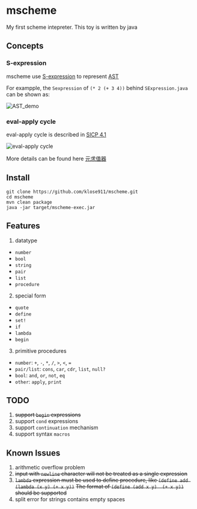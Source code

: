 # mscheme
My first scheme intepreter. This toy is written by java 

## Concepts

### S-expression
mscheme use [S-expression](https://en.wikipedia.org/wiki/S-expression) to represent [AST](https://en.wikipedia.org/wiki/Abstract_syntax_tree) 

For exampple, the `Sexpression` of `(* 2 (+ 3 4))` behind `SExpression.java` can be shown as: 

![AST_demo](http://upload.wikimedia.org/wikipedia/commons/thumb/1/11/S-expression_tree.svg/220px-S-expression_tree.svg.png)

### eval-apply cycle
eval-apply cycle is described in [SICP 4.1](https://mitpress.mit.edu/sites/default/files/sicp/full-text/book/book-Z-H-26.html#%_sec_4.1)

![eval-apply cycle](https://klose911.github.io/html/intepreter/pic/eval-apply.gif)

More details can be found here [元求值器](https://klose911.github.io/html/intepreter/meta_evalutor.html)

## Install
```shell
git clone https://github.com/klose911/mscheme.git
cd mscheme
mvn clean package
java -jar target/mscheme-exec.jar
```

## Features

1. datatype
- `number`
- `bool`
- `string`
- `pair`
- `list`
- `procedure`

2. special form
- `quote`
- `define`
- `set!`
- `if`
- `lambda`
- `begin`

3. primitive procedures
- `number`: `+`, `-`, `*`, `/`, `>`, `<`, `=`
- `pair/list`: `cons`, `car`, `cdr`, `list`, `null?`
- `bool`: `and`, `or`, `not`, `eq`
- `other`: `apply`, `print`

## TODO
1. ~~support `begin` expressions~~
2. support `cond` expressions 
2. support `continuation` mechanism
3. support syntax `macros` 

## Known Issues
1. arithmetic overflow problem  
2. ~~input with `newline` character will not be treated as a single expression~~
3. ~~`lambda` expression must be used to define procedure, like `(define add (lambda (x y) (+ x y))`~~
   ~~The format of `(define (add x y)  (+ x y))` should be supported~~
4. split error for strings contains empty spaces